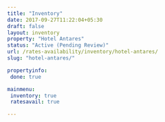 ```yaml
---
title: "Inventory"
date: 2017-09-27T11:22:04+05:30
draft: false
layout: inventory
property: "Hotel Antares"
status: "Active (Pending Review)"
url: /rates-availability/inventory/hotel-antares/
slug: "hotel-antares/"

propertyinfo:
 done: true

mainmenu:
 inventory: true
 ratesavail: true

---
```


